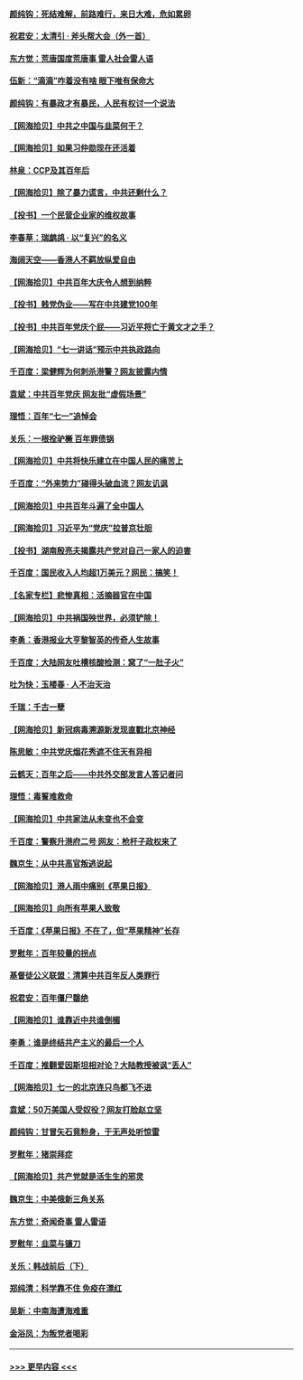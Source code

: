 #### [颜纯钩：死结难解，前路难行，来日大难，危如累卵](../pages/nsc993/n13077179.md?t=07091451) 
#### [祝君安：太清引 · 斧头帮大会（外一首）](../pages/nsc993/n13077162.md?t=07091451) 
#### [东方觉：荒唐国度荒唐事 雷人社会雷人语](../pages/nsc993/n13075917.md?t=07091451) 
#### [伍新：“滴滴”咋着没有啥 眼下唯有保命大](../pages/nsc993/n13075894.md?t=07091451) 
#### [颜纯钩：有暴政才有暴民，人民有权讨一个说法](../pages/nsc993/n13075734.md?t=07091451) 
#### [【网海拾贝】中共之中国与韭菜何干？](../pages/nsc993/n13075428.md?t=07091451) 
#### [【网海拾贝】如果习仲勋现在还活着](../pages/nsc993/n13073410.md?t=07091451) 
#### [林泉：CCP及其百年后](../pages/nsc993/n13073226.md?t=07091451) 
#### [【网海拾贝】除了暴力谎言，中共还剩什么？](../pages/nsc993/n13071082.md?t=07091451) 
#### [【投书】一个民营企业家的维权故事](../pages/nsc993/n13070932.md?t=07091451) 
#### [李春草：瑞鹧鸪 · 以“复兴”的名义](../pages/nsc993/n13069984.md?t=07091451) 
#### [海阔天空——香港人不羁放纵爱自由](../pages/nsc993/n13069407.md?t=07091451) 
#### [【网海拾贝】中共百年大庆令人想到纳粹](../pages/nsc993/n13068483.md?t=07091451) 
#### [【投书】贱党伪业——写在中共建党100年](../pages/nsc993/n13067843.md?t=07091451) 
#### [【投书】中共百年党庆个屁——习近平将亡于黄文才之手？](../pages/nsc993/n13067425.md?t=07091451) 
#### [【网海拾贝】“七一讲话”预示中共执政路向](../pages/nsc993/n13066434.md?t=07091451) 
#### [千百度：梁健辉为何刺杀港警？网友披露内情](../pages/nsc993/n13066979.md?t=07091451) 
#### [袁斌：中共百年党庆 网友批“虚假场景”](../pages/nsc993/n13066385.md?t=07091451) 
#### [理悟：百年“七一”追悼会](../pages/nsc993/n13066106.md?t=07091451) 
#### [关乐：一根拴驴橛 百年罪债锅](../pages/nsc993/n13066089.md?t=07091451) 
#### [【网海拾贝】中共将快乐建立在中国人民的痛苦上](../pages/nsc993/n13064939.md?t=07091451) 
#### [千百度：“外来势力”碰得头破血流？网友讥讽](../pages/nsc993/n13064878.md?t=07091451) 
#### [【网海拾贝】中共百年斗遍了全中国人](../pages/nsc993/n13060020.md?t=07091451) 
#### [【网海拾贝】习近平为“党庆”拉普京壮胆](../pages/nsc993/n13057781.md?t=07091451) 
#### [【投书】湖南殷亮夫揭露共产党对自己一家人的迫害](../pages/nsc993/n13057744.md?t=07091451) 
#### [千百度：国民收入人均超1万美元？网民：搞笑！](../pages/nsc993/n13057692.md?t=07091451) 
#### [【名家专栏】悲惨真相：活摘器官在中国](../pages/nsc993/n13056611.md?t=07091451) 
#### [【网海拾贝】中共祸国殃世界，必须铲除！](../pages/nsc993/n13056011.md?t=07091451) 
#### [李勇：香港报业大亨黎智英的传奇人生故事](../pages/nsc993/n13055258.md?t=07091451) 
#### [千百度：大陆网友吐槽核酸检测：窝了“一肚子火”](../pages/nsc993/n13055194.md?t=07091451) 
#### [吐为快：玉楼春 · 人不治天治](../pages/nsc993/n13054028.md?t=07091451) 
#### [千瑞：千古一孽](../pages/nsc993/n13054016.md?t=07091451) 
#### [【网海拾贝】新冠病毒溯源新发现直戳北京神经](../pages/nsc993/n13052425.md?t=07091451) 
#### [陈思敏：中共党庆烟花秀遮不住天有异相](../pages/nsc993/n13052020.md?t=07091451) 
#### [云鹤天：百年之后——中共外交部发言人答记者问](../pages/nsc993/n13051604.md?t=07091451) 
#### [理悟：毒誓难救命](../pages/nsc993/n13051601.md?t=07091451) 
#### [【网海拾贝】中共家法从未变也不会变](../pages/nsc993/n13050366.md?t=07091451) 
#### [千百度：警察升港府二号 网友：枪杆子政权来了](../pages/nsc993/n13050261.md?t=07091451) 
#### [魏京生：从中共高官叛逃说起](../pages/nsc993/n13048997.md?t=07091451) 
#### [【网海拾贝】港人雨中痛别《苹果日报》](../pages/nsc993/n13048941.md?t=07091451) 
#### [【网海拾贝】向所有苹果人致敬](../pages/nsc993/n13046795.md?t=07091451) 
#### [千百度：《苹果日报》不在了，但“苹果精神”长存](../pages/nsc993/n13046703.md?t=07091451) 
#### [罗慰年：百年较量的拐点](../pages/nsc993/n13046542.md?t=07091451) 
#### [基督徒公义联盟：清算中共百年反人类罪行](../pages/nsc993/n13046499.md?t=07091451) 
#### [祝君安：百年僵尸罄绝](../pages/nsc993/n13045595.md?t=07091451) 
#### [【网海拾贝】谁靠近中共谁倒楣](../pages/nsc993/n13044667.md?t=07091451) 
#### [李勇：谁是终结共产主义的最后一个人](../pages/nsc993/n13044397.md?t=07091451) 
#### [千百度：推翻爱因斯坦相对论？大陆教授被讽“丢人”](../pages/nsc993/n13043908.md?t=07091451) 
#### [【网海拾贝】七一的北京连只鸟都飞不进](../pages/nsc993/n13041377.md?t=07091451) 
#### [袁斌：50万美国人受奴役？网友打脸赵立坚](../pages/nsc993/n13041330.md?t=07091451) 
#### [颜纯钩：甘冒矢石竟粉身，于无声处听惊雷](../pages/nsc993/n13041140.md?t=07091451) 
#### [罗慰年：猪崇拜症](../pages/nsc993/n13041071.md?t=07091451) 
#### [【网海拾贝】共产党就是活生生的邪灵](../pages/nsc993/n13036627.md?t=07091451) 
#### [魏京生：中美俄新三角关系](../pages/nsc993/n13035986.md?t=07091451) 
#### [东方觉：奇闻奇事 雷人雷语](../pages/nsc993/n13035878.md?t=07091451) 
#### [罗慰年：韭菜与镰刀](../pages/nsc993/n13034374.md?t=07091451) 
#### [关乐：韩战前后（下）](../pages/nsc993/n13034113.md?t=07091451) 
#### [郑纯清：科学靠不住 免疫在漂红](../pages/nsc993/n13034093.md?t=07091451) 
#### [吴新：中南海遭海难重](../pages/nsc993/n13034084.md?t=07091451) 
#### [金浴凤：为叛党者喝彩](../pages/nsc993/n13034058.md?t=07091451) 

----
#### [ >>> 更早内容 <<< ](../indexes/nsc993-earlier.md)
